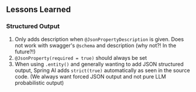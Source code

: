## Lessons Learned

### Structured Output

1. Only adds description when `@JsonPropertyDescription` is given. 
   Does not work with swagger's `@schema` and description (why not?! In the future?!)
2. `@JsonProperty(required = true)` should always be set
3. When using `.entity()` and generally wanting to add JSON structured output, Spring AI adds `strict(true)`
   automatically as seen in the source code. (We always want forced JSON output and not pure LLM probabilistic output)
   